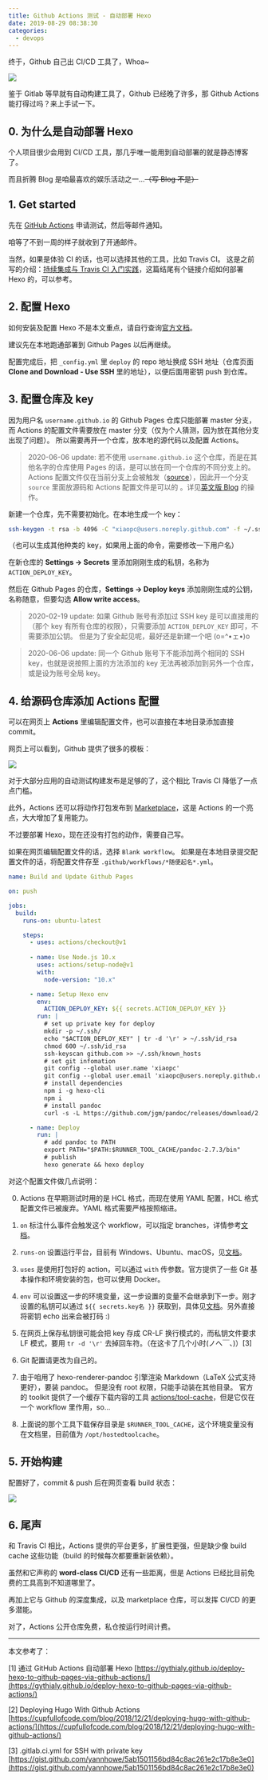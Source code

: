 ```yaml
---
title: Github Actions 测试 - 自动部署 Hexo
date: 2019-08-29 08:38:30
categories:
  - devops
---
```


终于，Github 自己出 CI/CD 工具了，Whoa~

![](/images/github-actions.png)

鉴于 Gitlab 等早就有自动构建工具了，Github 已经晚了许多，那 Github Actions 能打得过吗？来上手试一下。

<!--more-->

## 0. 为什么是自动部署 Hexo

个人项目很少会用到 CI/CD 工具，那几乎唯一能用到自动部署的就是静态博客了。

而且折腾 Blog 是咱最喜欢的娱乐活动之一...~~（写 Blog 不是）~~

## 1. Get started

先在 [GitHub Actions](https://github.com/features/actions) 申请测试，然后等邮件通知。

咱等了不到一周的样子就收到了开通邮件。

当然，如果是体验 CI 的话，也可以选择其他的工具，比如 Travis CI。
这是之前写的介绍：[持续集成与 Travis CI 入门实践](https://xiaopc.org/2018/04/28/%E6%8C%81%E7%BB%AD%E9%9B%86%E6%88%90%E4%B8%8E-travis-ci-%E5%85%A5%E9%97%A8%E5%AE%9E%E8%B7%B5/)，这篇结尾有个链接介绍如何部署 Hexo 的，可以参考。

## 2. 配置 Hexo

如何安装及配置 Hexo 不是本文重点，请自行查询[官方文档](https://hexo.io/zh-cn/docs/)。

建议先在本地跑通部署到 Github Pages 以后再继续。

配置完成后，把 `_config.yml` 里 `deploy` 的 repo 地址换成 SSH 地址（仓库页面 **Clone and Download - Use SSH** 里的地址），以便后面用密钥 push 到仓库。

## 3. 配置仓库及 key

因为用户名 `username.github.io` 的 Github Pages 仓库只能部署 master 分支，而 Actions 的配置文件需要放在 master 分支（仅为个人猜测，因为放在其他分支出现了问题）。
所以需要再开一个仓库，放本地的源代码以及配置 Actions。

> 2020-06-06  update:
若不使用 `username.github.io` 这个仓库，而是在其他名字的仓库使用 Pages 的话，是可以放在同一个仓库的不同分支上的。
Actions 配置文件仅在当前分支上会被触发（[source](https://help.github.com/en/actions/reference/events-that-trigger-workflows#about-workflow-events)），因此开一个分支 `source` 里面放源码和 Actions 配置文件是可以的 。详见[英文版 Blog](https://github.com/xiaopc/blog-en) 的操作。

新建一个仓库，先不需要初始化。在本地生成一个 key：

```bash
ssh-keygen -t rsa -b 4096 -C "xiaopc@users.noreply.github.com" -f ~/.ssh/github-actions-deploy
```

（也可以生成其他种类的 key，如果用上面的命令，需要修改一下用户名）

在新仓库的 **Settings -> Secrets** 里添加刚刚生成的私钥，名称为 `ACTION_DEPLOY_KEY`。

然后在 Github Pages 的仓库，**Settings -> Deploy keys** 添加刚刚生成的公钥，名称随意，但要勾选 **Allow write access**。

> 2020-02-19 update:
如果 Github 账号有添加过 SSH key 是可以直接用的（那个 key 有所有仓库的权限），只需要添加 `ACTION_DEPLOY_KEY` 即可，不需要添加公钥。
但是为了安全起见呢，最好还是新建一个吧 (o=^•ェ•)o

> 2020-06-06 update:
同一个 Github 账号下不能添加两个相同的 SSH key，也就是说按照上面的方法添加的 key 无法再被添加到另外一个仓库，或是设为账号全局 key。

## 4. 给源码仓库添加 Actions 配置

可以在网页上 **Actions** 里编辑配置文件，也可以直接在本地目录添加直接 commit。

网页上可以看到，Github 提供了很多的模板：

![](/images/github-actions-template.png)

对于大部分应用的自动测试构建发布是足够的了，这个相比 Travis CI 降低了一点点门槛。

此外，Actions 还可以将动作打包发布到 [Marketplace](https://github.com/marketplace?type=actions)，这是 Actions 的一个亮点，大大增加了复用能力。

不过要部署 Hexo，现在还没有打包的动作，需要自己写。

如果在网页编辑配置文件的话，选择 `Blank workflow`。
如果是在本地目录提交配置文件的话，将配置文件存至 `.github/workflows/*随便起名*.yml`。

```yaml
name: Build and Update Github Pages

on: push

jobs:
  build:
    runs-on: ubuntu-latest

    steps:
      - uses: actions/checkout@v1
      
      - name: Use Node.js 10.x
        uses: actions/setup-node@v1
        with:
          node-version: "10.x"

      - name: Setup Hexo env
        env:
          ACTION_DEPLOY_KEY: ${{ secrets.ACTION_DEPLOY_KEY }}
        run: |
          # set up private key for deploy
          mkdir -p ~/.ssh/
          echo "$ACTION_DEPLOY_KEY" | tr -d '\r' > ~/.ssh/id_rsa
          chmod 600 ~/.ssh/id_rsa
          ssh-keyscan github.com >> ~/.ssh/known_hosts
          # set git infomation
          git config --global user.name 'xiaopc'
          git config --global user.email 'xiaopc@users.noreply.github.com'
          # install dependencies
          npm i -g hexo-cli
          npm i
          # install pandoc
          curl -s -L https://github.com/jgm/pandoc/releases/download/2.7.3/pandoc-2.7.3-linux.tar.gz | tar xvzf - -C $RUNNER_TOOL_CACHE/

      - name: Deploy
        run: |
          # add pandoc to PATH
          export PATH="$PATH:$RUNNER_TOOL_CACHE/pandoc-2.7.3/bin"
          # publish
          hexo generate && hexo deploy
```

对这个配置文件做几点说明：

0. Actions 在早期测试时用的是 HCL 格式，而现在使用 YAML 配置，HCL 格式配置文件已被废弃。YAML 格式需要严格按照缩进。

1. `on` 标注什么事件会触发这个 workflow，可以指定 branches，详情参考[文档](https://help.github.com/en/articles/events-that-trigger-workflows)。

2. `runs-on` 设置运行平台，目前有 Windows、Ubuntu、macOS，见[文档](https://help.github.com/en/articles/virtual-environments-for-github-actions)。

3. `uses` 是使用打包好的 action，可以通过 `with` 传参数。官方提供了一些 Git 基本操作和环境安装的包，也可以使用 Docker。

4. `env` 可以设置这一步的环境变量，这一步设置的变量不会继承到下一步。刚才设置的私钥可以通过 `${{ secrets.key名 }}` 获取到，具体见[文档](https://help.github.com/en/articles/virtual-environments-for-github-actions)。另外直接将密钥 echo 出来会被打码 :)

5. 在网页上保存私钥很可能会把 key 存成 CR-LF 换行模式的，而私钥文件要求 LF 模式，要用 `tr -d '\r'` 去掉回车符。（在这卡了几个小时(ノへ￣、)）[3]

6. Git 配置请更改为自己的。

7. 由于咱用了 hexo-renderer-pandoc 引擎渲染 Markdown（LaTeX 公式支持更好），要装 pandoc。
但是没有 root 权限，只能手动装在其他目录。
官方的 toolkit 提供了一个缓存下载内容的工具 [actions/tool-cache](https://github.com/actions/toolkit/tree/master/packages/tool-cache)，但是它仅在一个 workflow 里作用，so... 

8. 上面说的那个工具下载保存目录是 `$RUNNER_TOOL_CACHE`，这个环境变量没有在文档里，目前值为 `/opt/hostedtoolcache`。

## 5. 开始构建

配置好了，commit & push 后在网页查看 build 状态：

![](/images/github-actions-status.png)

## 6. 尾声

和 Travis CI 相比，Actions 提供的平台更多，扩展性更强，但是缺少像 build cache 这些功能（build 的时候每次都要重新装依赖）。

虽然和它声称的 **word-class CI/CD** 还有一些距离，但是 Actions 已经比目前免费的工具高到不知道哪里了。

再加上它与 Github 的深度集成，以及 marketplace 仓库，可以发挥 CI/CD 的更多潜能。

对了，Actions 公开仓库免费，私仓按运行时间计费。

* * *

本文参考了：

[1] 通过 GitHub Actions 自动部署 Hexo [https://gythialy.github.io/deploy-hexo-to-github-pages-via-github-actions/](https://gythialy.github.io/deploy-hexo-to-github-pages-via-github-actions/)

[2] Deploying Hugo With Github Actions [https://cupfullofcode.com/blog/2018/12/21/deploying-hugo-with-github-actions/](https://cupfullofcode.com/blog/2018/12/21/deploying-hugo-with-github-actions/)

[3] .gitlab.ci.yml for SSH with private key [https://gist.github.com/yannhowe/5ab1501156bd84c8ac261e2c17b8e3e0](https://gist.github.com/yannhowe/5ab1501156bd84c8ac261e2c17b8e3e0)
